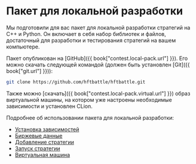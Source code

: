 # Пакет для локальной разработки

Мы подготовили для вас пакет для локальной разработки стратегий на C++ и Python.
Он включает в себя набор библиотек и файлов, достаточный для разработки и тестирования стратегий на вашем компьютере.

Пакет опубликован на [GitHub]({{ book["contest.local-pack.url"] }}).
Его можно скачать следующей командой (должен быть установлен [Git]({{ book["git.url"] }})):

```bash
git clone https://github.com/hftbattle/hftbattle.git
```

Также можно [скачать]({{ book["contest.local-pack.virtual.url"] }}) образ виртуальной машины, на котором уже настроены необходимые зависимости и установлен CLion.

Подробнее об использовании пакета для локальной разработки:

- [Установка зависимостей](requirements.md)
- [Биржевые данные](data.md)
- [Добавление стратегии](add_strategy.md)
- [Запуск стратегии](run_strategy.md)
- [Виртуальная машина](local-pack/virtual.md)
